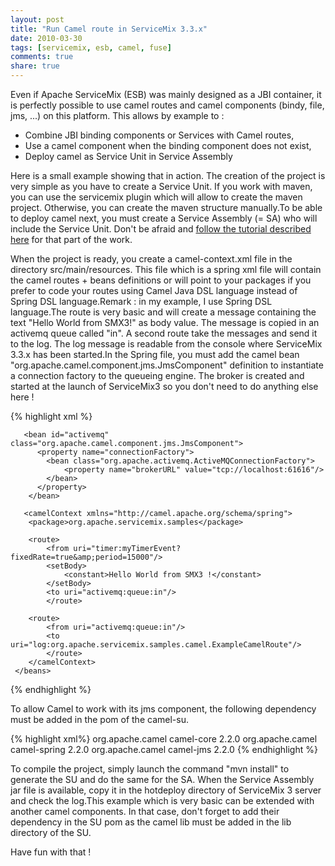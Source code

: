```yaml
---
layout: post
title: "Run Camel route in ServiceMix 3.3.x"
date: 2010-03-30
tags: [servicemix, esb, camel, fuse]
comments: true
share: true
---
```


Even if Apache ServiceMix (ESB) was mainly designed as a JBI container, it is perfectly possible to use camel routes and camel components (bindy, file, jms, ...) on this platform.
This allows by example to : 

- Combine JBI binding components or Services with Camel routes,
- Use a camel component when the binding component does not exist,
- Deploy camel as Service Unit in Service Assembly

Here is a small example showing that in action. The creation of the project is very simple as you have to create a Service Unit. If you work with maven, you can use the servicemix plugin which will allow to create the maven project. Otherwise, you can create the maven structure manually.To be able to deploy camel next, you must create a Service Assembly (= SA) who will include the Service Unit.
Don't be afraid and [follow the tutorial described here](http://servicemix.apache.org/2-beginner-using-maven-to-develop-jbi-applications.html) for that part of the work.

When the project is ready, you create a camel-context.xml file in the directory src/main/resources. This file which is a spring xml file will contain the camel routes + beans definitions or will point to your packages if you prefer to code your routes using Camel Java DSL language instead of Spring DSL language.Remark : in my example, I use Spring DSL language.The route is very basic and will create a message containing the text "Hello World from SMX3!" as body value. The message is copied in an activemq queue called "in". A second route take the messages and send it to the log. The log message is readable from the console where ServiceMix 3.3.x has been started.In the Spring file, you must add the camel bean "org.apache.camel.component.jms.JmsComponent" definition to instantiate a connection factory to the queueing engine. The broker is created and started at the launch of ServiceMix3 so you don't need to do anything else here !        
    
{% highlight xml %}
<beans xmlns="http://www.springframework.org/schema/beans"       xmlns:xsi="http://www.w3.org/2001/XMLSchema-instance"       xsi:schemaLocation="
       http://www.springframework.org/schema/beans
       http://www.springframework.org/schema/beans/spring-beans.xsd       http://camel.apache.org/schema/spring
       http://camel.apache.org/schema/spring/camel-spring.xsd">
       
       <bean id="activemq" class="org.apache.camel.component.jms.JmsComponent">        
          <property name="connectionFactory">
            <bean class="org.apache.activemq.ActiveMQConnectionFactory">
                <property name="brokerURL" value="tcp://localhost:61616"/>
            </bean>
          </property>
        </bean>
        
       <camelContext xmlns="http://camel.apache.org/schema/spring">
        <package>org.apache.servicemix.samples</package>
         
        <route>
            <from uri="timer:myTimerEvent?fixedRate=true&amp;period=15000"/>           
            <setBody>
                <constant>Hello World from SMX3 !</constant>
            </setBody>           
            <to uri="activemq:queue:in"/>
            </route>
         
        <route>
            <from uri="activemq:queue:in"/>           
            <to uri="log:org.apache.servicemix.samples.camel.ExampleCamelRoute"/>
            </route>
        </camelContext>
     </beans>
{% endhighlight %}


To allow Camel to work with its jms component, the following dependency must be added in the pom of the camel-su.

{% highlight xml%}
<dependencies>
  <dependency>
    <groupId>org.apache.camel</groupId>
    <artifactId>camel-core</artifactId>
    <version>2.2.0</version>
  </dependency>
  <dependency>
    <groupId>org.apache.camel</groupId>
    <artifactId>camel-spring</artifactId>
    <version>2.2.0</version>
  </dependency>
  <dependency>
    <groupId>org.apache.camel</groupId>
    <artifactId>camel-jms</artifactId>
    <version>2.2.0</version>
  </dependency>
</dependencies>
{% endhighlight %}
    
To compile the project, simply launch the command "mvn install" to generate the SU and do the same for the SA. When the Service Assembly jar file is available, copy it in the hotdeploy directory of ServiceMix 3 server and check the log.This example which is very basic can be extended with another camel components. In that case, don't forget to add their dependency in the SU pom as the camel lib must be added in the lib directory of the SU.

Have fun with that !